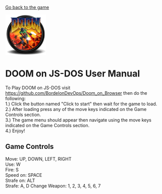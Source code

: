 [Go back to the game](https://github.com/BordelonDevOps/Doom_on_Browser)

<img src="android-chrome-192x192.png" width="128px" height="128px">

# DOOM on JS-DOS User Manual
To Play DOOM on JS-DOS visit https://github.com/BordelonDevOps/Doom_on_Browser then do the following:<br>
1.) Click the button named "Click to start" then wait for the game to load.<br>
2.) After loading press any of the move keys indicated on the Game Controls section.<br>
3.) The game menu should appear then navigate using the move keys indicated on the Game Controls section.<br>
4.) Enjoy!

## Game Controls
Move: UP, DOWN, LEFT, RIGHT<br>
Use: W<br>
Fire: S<br>
Speed on: SPACE<br>
Strafe on: ALT<br>
Strafe: A, D
Change Weapon: 1, 2, 3, 4, 5, 6, 7
